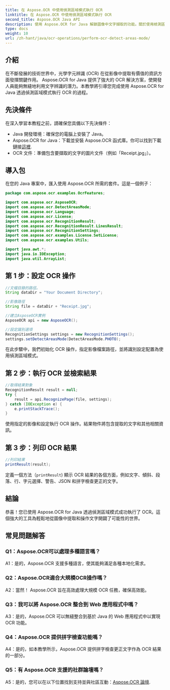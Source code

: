 ```yaml
---
title: 在 Aspose.OCR 中使用偵測區域模式執行 OCR
linktitle: 在 Aspose.OCR 中使用偵測區域模式執行 OCR
second_title: Aspose.OCR Java API
description: 使用 Aspose.OCR for Java 解鎖圖像中文字擷取的功能。關於使用檢測區域模式進行 OCR 的綜合教學。
type: docs
weight: 10
url: /zh-hant/java/ocr-operations/perform-ocr-detect-areas-mode/
---
```

## 介紹

在不斷發展的技術世界中，光學字元辨識 (OCR) 在從影像中提取有價值的資訊方面發揮關鍵作用。 Aspose.OCR for Java 提供了強大的 OCR 解決方案，使開發人員能夠無縫地利用文字辨識的潛力。本教學將引導您完成使用 Aspose.OCR for Java 透過偵測區域模式執行 OCR 的過程。

## 先決條件

在深入學習本教程之前，請確保您具備以下先決條件：

- Java 開發環境：確保您的電腦上安裝了 Java。
-  Aspose.OCR for Java：下載並安裝 Aspose.OCR 函式庫。你可以找到下載鏈接[這裡](https://releases.aspose.com/ocr/java/).
- OCR 文件：準備包含要擷取的文字的圖片文件（例如「Receipt.jpg」）。

## 導入包

在您的 Java 專案中，匯入使用 Aspose.OCR 所需的套件。這是一個例子：

```java
package com.aspose.ocr.examples.OcrFeatures;

import com.aspose.ocr.AsposeOCR;
import com.aspose.ocr.DetectAreasMode;
import com.aspose.ocr.Language;
import com.aspose.ocr.License;
import com.aspose.ocr.RecognitionResult;
import com.aspose.ocr.RecognitionResult.LinesResult;
import com.aspose.ocr.RecognitionSettings;
import com.aspose.ocr.examples.License.SetLicense;
import com.aspose.ocr.examples.Utils;

import java.awt.*;
import java.io.IOException;
import java.util.ArrayList;
```

## 第 1 步：設定 OCR 操作

```java
//文檔目錄的路徑。
String dataDir = "Your Document Directory";

//影像路徑
String file = dataDir + "Receipt.jpg";

//建立AsposeOCR實例
AsposeOCR api = new AsposeOCR();

//設定識別選項
RecognitionSettings settings = new RecognitionSettings();
settings.setDetectAreasMode(DetectAreasMode.PHOTO);
```

在此步驟中，我們初始化 OCR 操作，指定影像檔案路徑，並將識別設定配置為使用偵測區域模式。

## 第 2 步：執行 OCR 並檢索結果

```java
//取得結果對象
RecognitionResult result = null;
try {
    result = api.RecognizePage(file, settings);
} catch (IOException e) {
    e.printStackTrace();
}
```

使用指定的影像和設定執行 OCR 操作。結果物件將包含提取的文字和其他相關資訊。

## 第 3 步：列印 OCR 結果

```java
//列印結果
printResult(result);
```

定義一個方法（`printResult`) 顯示 OCR 結果的各個方面，例如文字、傾斜、段落、行、字元選擇、警告、JSON 和拼字檢查更正的文字。

## 結論

恭喜！您已使用 Aspose.OCR for Java 透過偵測區域模式成功執行了 OCR。這個強大的工具為輕鬆地從圖像中提取和操作文字開闢了可能性的世界。

## 常見問題解答

### Q1：Aspose.OCR可以處理多種語言嗎？

A1：是的，Aspose.OCR 支援多種語言，使其能夠滿足各種本地化需求。

### Q2：Aspose.OCR適合大規模OCR操作嗎？

A2：當然！ Aspose.OCR 旨在高效處理大規模 OCR 任務，確保高效能。

### Q3：我可以將 Aspose.OCR 整合到 Web 應用程式中嗎？

A3：是的，Aspose.OCR 可以無縫整合到基於 Java 的 Web 應用程式中以實現 OCR 功能。

### Q4：Aspose.OCR 提供拼字檢查功能嗎？

A4：是的，如本教學所示，Aspose.OCR 提供拼字檢查更正文字作為 OCR 結果的一部分。

### Q5：有 Aspose.OCR 支援的社群論壇嗎？

 A5：是的，您可以在以下位置找到支持並與社區互動：[Aspose.OCR 論壇](https://forum.aspose.com/c/ocr/16).
